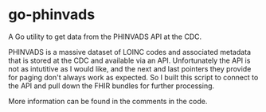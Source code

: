 # go-phinvads
A Go utility to get data from the PHINVADS API at the CDC.

PHINVADS is a massive dataset of LOINC codes and associated metadata that is stored at the CDC and available via an API. Unfortunately the API is not as intutitive as I would like, and the next and last pointers they provide for paging don't always work as expected. So I built this script to connect to the API and pull down the FHIR bundles for further processing.

More information can be found in the comments in the code.

